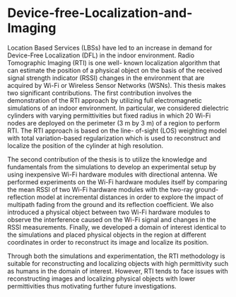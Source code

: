 # Device-free-Localization-and-Imaging

Location Based Services (LBSs) have led to an increase in demand for Device-Free Localization (DFL) in the indoor environment. Radio Tomographic Imaging (RTI) is one well- known localization algorithm that can estimate the position of a physical object on the basis of the received signal strength indicator (RSSI) changes in the environment that are acquired by Wi-Fi or Wireless Sensor Networks (WSNs). This thesis makes two significant contributions. The first contribution involves the demonstration of the RTI approach by utilizing full electromagnetic simulations of an indoor environment. In particular, we considered dielectric cylinders with varying permittivities but fixed radius in which 20 Wi-Fi nodes are deployed on the perimeter (3 m by 3 m) of a region to perform RTI. The RTI approach is based on the line- of-sight (LOS) weighting model with total variation-based regularization which is used to reconstruct and localize the position of the cylinder at high resolution. 

The second contribution of the thesis is to utilize the knowledge and fundamentals from the simulations to develop an experimental setup by using inexpensive Wi-Fi hardware modules with directional antenna. We performed experiments on the Wi-Fi hardware modules itself by comparing the mean RSSI of two Wi-Fi hardware modules with the two-ray ground-reflection model at incremental distances in order to explore the impact of multipath fading from the ground and its reflection coefficient. We also introduced a physical object between two Wi-Fi hardware modules to observe the interference caused on the Wi-Fi signal and changes in the RSSI measurements. Finally, we developed a domain of interest identical to the simulations and placed physical objects in the region at different coordinates in order to reconstruct its image and localize its position. 

Through both the simulations and experimentation, the RTI methodology is suitable for reconstructing and localizing objects with high permittivity such as humans in the domain of interest. However, RTI tends to face issues with reconstructing images and localizing physical objects with lower permittivities thus motivating further future investigations.
